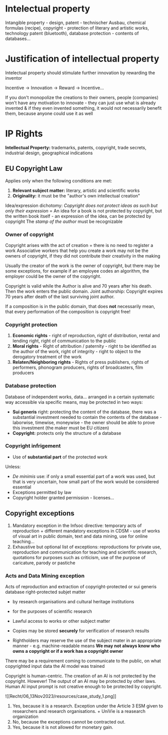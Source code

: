 # Intelectual property

Intangible property - design, patent - technischer Ausbau, chemical formulas (recipe), copyright - protection of literary and artistic works, technology patent (bluetooth), database protection - contents of databases...

# Justification of intellectual property

Intelectual property should stimulate further innovation by rewarding the inventor

Incentive -> Innovation -> Reward -> Incentive...

If you don't monopolize the creations to their owners, people (companies) won't have any motivation to innovate - they can just use what is already invented & if they even invented something, it would not necessarily benefit them, because anyone could use it as well

# IP Rights

**Intellectual Property:** trademarks, patents, copyright, trade secrets, industrial design, geographical indications

## EU Copyright Law
Applies only when the following conditions are met:
1. **Relevant subject matter:**  literary, artistic and scientific works
2. **Originality:** it must be the "author's own intellectual creation"

Idea/expression dichotomy: *Copyright does not protect ideas as such but only their expression* = An idea for a book is not protected by copyright, but the written book itself - an expression of the idea, can be protected by copyright
The *stamp of the author* must be recognizable
### Owner of copyright
Copyright arises with the act of creation = there is no need to register a work
Associative workers that help you create a work may not be the owners of copyright, if they did not contribute their creativity in the making

Usually the creator of the work is the owner of copyright, but there may be some exceptions, for example if an employee codes an algorithm, the employer could be the owner of the copyright.

Copyright is valid while the Author is alive and 70 years after his death. Then the work enters the public domain.
Joint authorship: Copyright expires 70 years after death of the last surviving joint author.

If a composition is in the public domain, that does **not** necessarily mean, that every performation of the composition is copyright free!

### Copyright protection

1. **Economic rights** - right of reproduction, right of distribution, rental and lending right, right of communication to the public
2. **Moral rights** - Right of attribution / paternity - right to be identified as the author of the work, right of integrity - right to object to the derogatory treatment of the work
3. **Relaten/Neighboring rights** - Rights of press publishers, rights of performers, phonogram producers, rights of broadcasters, film producers

### Database protection

Database of independent works, data... arranged in a certain systematic way accessible via specific means, may be protected in two ways:
- **Sui generis** right: protecting the content of the database, there was a substantial investment needed to contain the contents of the database - laborwise, timewise, moneywise - the owner should be able to prove this investment (the maker must be EU citizen)
- **Copyright:** protects only the structure of a database

### Copyright infrigement

- Use of **substantial part** of the protected work

Unless:
- *De minimis* use: if only a small essential part of a work was used, but that is very uncertain, how small part of the work would be considered essential
- Exceptions permitted by law
- Copyright holder granted permission - licenses...

## Copyright exceptions

1. Mandatory exception in the Infsoc directive: temporary acts of reproduction + different mandatory exceptions in CDSM - use of works of visual art in public domain, text and data mining, use for online teaching...
2. Exhaustive but optional list of exceptions: reproductions for private use, reproduction and communication for teaching and scientific research, quotations for purposes such as criticism, use of the purpose of caricature, parody or pastiche

### Acts and Data Mining exception

Acts of reproduction and extraction of copyright-protected or sui generis database right-protected subjet matter

- by research organisations and cultural heritage institutions
- for the purposes of scientific research
- Lawful access to works or other subject matter

- Copies may be stored **securely** for verification of research results

- Rightholders may reserve the use of the subject mater in an appropriate manner - e.g. machine-readable means
**We may not always know who owns a copyright or if a work has a copyright owner**

There may be a requirement coming to communicate to the public, on what copyrighted input data the AI model was trained

Copyright is human-centric. The creation of an AI is not protected by the copyright.
However! The output of an AI may be protected by other laws.
Human AI input prompt is not creative enough to be protected by copyright.

![[Recht/06_13Nov2023/resources/case_study_1.png]]

1. Yes, because it is a research. Exception under the Article 3 ESM given to researchers and research organisations. + UniVie is a reasearch organization
2. No, because the exceptions cannot be contracted out.
3. Yes, because it is not allowed for monetary gain.